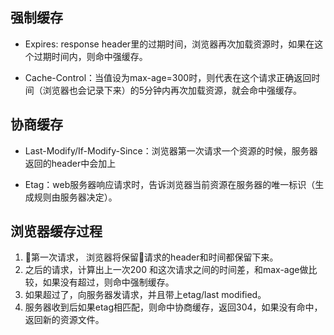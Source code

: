 ## 强制缓存

- Expires: response header里的过期时间，浏览器再次加载资源时，如果在这个过期时间内，则命中强缓存。

- Cache-Control：当值设为max-age=300时，则代表在这个请求正确返回时间（浏览器也会记录下来）的5分钟内再次加载资源，就会命中强缓存。
## 协商缓存

- Last-Modify/If-Modify-Since：浏览器第一次请求一个资源的时候，服务器返回的header中会加上

- Etag：web服务器响应请求时，告诉浏览器当前资源在服务器的唯一标识（生成规则由服务器决定）。

## 浏览器缓存过程
1. 第一次请求， 浏览器将保留请求的header和时间都保留下来。
2. 之后的请求，计算出上一次200 和这次请求之间的时间差，和max-age做比较，如果没有超过，则命中强制缓存。
3. 如果超过了，向服务器发请求，并且带上etag/last modified。
4. 服务器收到后如果etag相匹配，则命中协商缓存，返回304，如果没有命中，返回新的资源文件。